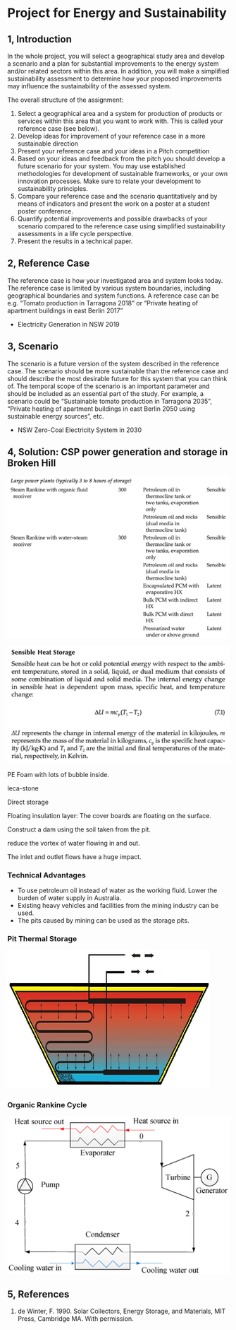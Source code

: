 
# Project for Energy and Sustainability

## 1, Introduction

In the whole project, you will select a geographical study area and develop a scenario and a plan for substantial improvements to the energy system and/or related sectors within this area. In addition, you will make a simplified sustainability assessment to determine how your proposed improvements may influence the sustainability of the assessed system.

The overall structure of the assignment:

1. Select a geographical area and a system for production of products or services within this area that you want to work with. This is called your reference case (see below).
2. Develop ideas for improvement of your reference case in a more sustainable direction
3. Present your reference case and your ideas in a Pitch competition
4. Based on your ideas and feedback from the pitch you should develop a future scenario for your system. You may use established methodologies for development of sustainable frameworks, or your own innovation processes. Make sure to relate your development to sustainability principles.
5. Compare your reference case and the scenario quantitatively and by means of indicators and present the work on a poster at a student poster conference.
6. Quantify potential improvements and possible drawbacks of your scenario compared to the reference case using simplified sustainability assessments in a life cycle perspective.
7. Present the results in a technical paper.

## 2, Reference Case

The reference case is how your investigated area and system looks today. The reference case is limited by various system boundaries, including geographical boundaries and system functions. A reference case can be e.g. “Tomato production in Tarragona 2018” or “Private heating of apartment buildings in east Berlin 2017”

- Electricity Generation in NSW 2019

## 3, Scenario

The scenario is a future version of the system described in the reference case. The scenario should be more sustainable than the reference case and should describe the most desirable future for this system that you can think of. The temporal scope of the scenario is an important parameter and should be included as an essential part of the study. For example, a scenario could be “Sustainable tomato production in Tarragona 2035”, “Private heating of apartment buildings in east Berlin 2050 using sustainable energy sources”, etc.

- NSW Zero-Coal Electricity System in 2030

## 4, Solution: CSP power generation and storage in Broken Hill


![Figure 1, options for Thermal Energy Storage in Solar Power Production. \[1\]](../images/1.png)

![](../images/2.png)

PE Foam with lots of bubble inside.

leca-stone

Direct storage

Floating insulation layer: The cover boards are floating on the surface.

Construct a dam using the soil taken from the pit.

reduce the vortex of water flowing in and out.

The inlet and outlet flows have a huge impact.

### Technical Advantages

- To use petroleum oil instead of water as the working fluid. Lower the burden of water supply in Australia.
- Existing heavy vehicles and facilities from the mining industry can be used.
- The pits caused by mining can be used as the storage pits.

### Pit Thermal Storage

![](../images/3.png)

### Organic Rankine Cycle

![](../images/4.png)

## 5, References

1. de Winter, F. 1990. Solar Collectors, Energy Storage, and Materials, MIT Press, Cambridge MA. With permission.
